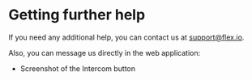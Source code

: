 # Getting further help

If you need any additional help, you can contact us at support@flex.io.

Also, you can message us directly in the web application:

* Screenshot of the Intercom button

